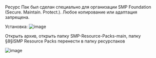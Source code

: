 Ресурс Пак был сделан специально для организации SMP Foundation (Secure. Maintain. Protect.). Любое копирование или адаптация запрещена.


Установка:
![image](https://github.com/vifox8/SMP-Resource-Packs/assets/76491272/10dad9cb-2ca9-4be4-89fb-a6b57ee822de)

Открыть архив, открыть папку SMP-Resource-Packs-main, папку §8§lSMP Resource Packs перенести в папку ресурспаков

![image](https://github.com/vifox8/SMP-Resource-Packs/assets/76491272/010efabe-eb28-413b-b99d-3e45770c5479)

